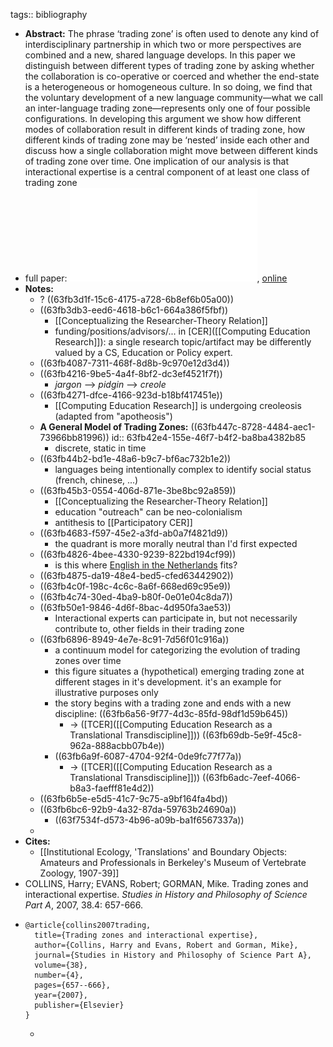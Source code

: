 tags:: bibliography

- **Abstract:** The phrase ‘trading zone’ is often used to denote any kind of interdisciplinary partnership in which two or more perspectives are combined and a new, shared language develops. In this paper we distinguish between different types of trading zone by asking whether the collaboration is co-operative or coerced and whether the end-state is a heterogeneous or homogeneous culture. In so doing, we find that the voluntary development of a new language community—what we call an inter-language trading zone—represents only one of four possible configurations. In developing this argument we show how different modes of collaboration result in different kinds of trading zone, how different kinds of trading zone may be ‘nested’ inside each other and discuss how a single collaboration might move between different kinds of trading zone over time. One implication of our analysis is that interactional expertise is a central component of at least one class of trading zone
- full paper: ![local copy](../assets/collins_et_al._-_2007_-_trading_zones_and_interactional_expertise_1677409314695_0.pdf), [online](http://www.worldpece.org/sites/default/files/artifacts/media/pdf/collins_et_al._-_2007_-_trading_zones_and_interactional_expertise.pdf)
- **Notes:**
	- ? ((63fb3d1f-15c6-4175-a728-6b8ef6b05a00))
	- ((63fb3db3-eed6-4618-b6c1-664a386f5fbf))
		- [[Conceptualizing the Researcher-Theory Relation]]
		- funding/positions/advisors/... in [CER]([[Computing Education Research]]): a single research topic/artifact may be differently valued by a CS, Education or Policy expert.
	- ((63fb4087-7311-468f-8d8b-9c970e12d3d4))
	- ((63fb4216-9be5-4a4f-8bf2-dc3ef4521f7f))
		- *jargon* --> *pidgin* --> *creole*
	- ((63fb4271-dfce-4166-923d-b18bf417451e))
		- [[Computing Education Research]] is undergoing creoleosis (adapted from "apotheosis")
	- **A General Model of Trading Zones:** ((63fb447c-8728-4484-aec1-73966bb81996))
	  id:: 63fb42e4-155e-46f7-b4f2-ba8ba4382b85
		- discrete, static in time
	- ((63fb44b2-bd1e-48a6-b9c7-bf6ac732b1e2))
		- languages being intentionally complex to identify social status (french, chinese, ...)
	- ((63fb45b3-0554-406d-871e-3be8bc92a859))
		- [[Conceptualizing the Researcher-Theory Relation]]
		- education "outreach" can be neo-colonialism
		- antithesis to [[Participatory CER]]
	- ((63fb4683-f597-45e2-a3fd-ab0a7f4821d9))
		- the quadrant is more morally neutral than I'd first expected
	- ((63fb4826-4bee-4330-9239-822bd194cf99))
		- is this where [English in the Netherlands](https://www.dutchnews.nl/features/2018/01/english-is-no-longer-a-foreign-language-in-the-netherlands-but-it-has-a-unique-character-here/) fits?
	- ((63fb4875-da19-48e4-bed5-cfed63442902))
	- ((63fb4c0f-198c-4c6c-8a6f-668ed69c95e9))
	- ((63fb4c74-30ed-4ba9-b80f-0e01e04c8da7))
	- ((63fb50e1-9846-4d6f-8bac-4d950fa3ae53))
		- Interactional experts can participate in, but not necessarily contribute to, other fields in their trading zone
	- ((63fb6896-8949-4e7e-8c91-7d56f01c916a))
		- a continuum model for categorizing the evolution of trading zones over time
		- this figure situates a (hypothetical) emerging trading zone at different stages in it's development. it's an example for illustrative purposes only
		- the story begins with a trading zone and ends with a new discipline: ((63fb6a56-9f77-4d3c-85fd-98df1d59b645))
			- -> ([TCER]([[Computing Education Research as a Translational Transdiscipline]])) ((63fb69db-5e9f-45c8-962a-888acbb07b4e))
		- ((63fb6a9f-6087-4704-92f4-0de9fc77f77a))
			- -> ([TCER]([[Computing Education Research as a Translational Transdiscipline]])) ((63fb6adc-7eef-4066-b8a3-faefff81e4d2))
	- ((63fb6b5e-e5d5-41c7-9c75-a9bf164fa4bd))
	- ((63fb6bc6-92b9-4a32-87da-59763b24690a))
		- ((63f7534f-d573-4b96-a09b-ba1f6567337a))
	-
- **Cites:**
	- [[Institutional Ecology, 'Translations' and Boundary Objects: Amateurs and Professionals in Berkeley's Museum of Vertebrate Zoology, 1907-39]]
- COLLINS, Harry; EVANS, Robert; GORMAN, Mike. Trading zones and interactional expertise. *Studies in History and Philosophy of Science Part A*, 2007, 38.4: 657-666.
- ```
  @article{collins2007trading,
    title={Trading zones and interactional expertise},
    author={Collins, Harry and Evans, Robert and Gorman, Mike},
    journal={Studies in History and Philosophy of Science Part A},
    volume={38},
    number={4},
    pages={657--666},
    year={2007},
    publisher={Elsevier}
  }
  ```
	-